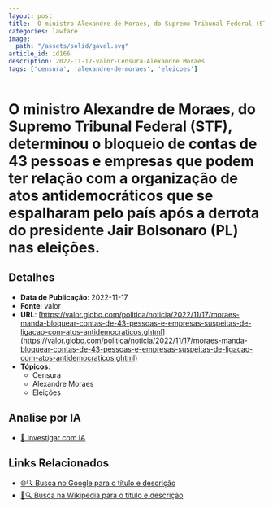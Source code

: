 ```yaml
---
layout: post
title:  O ministro Alexandre de Moraes, do Supremo Tribunal Federal (STF), determinou o bloqueio de contas de 43 pessoas e empresas que podem ter relação com a organização de atos antidemocráticos que se espalharam pelo país após a derrota do presidente Jair Bolsonaro (PL) nas eleições.
categories: lawfare
image: 
  path: "/assets/solid/gavel.svg"
article_id: id166
description: 2022-11-17-valor-Censura-Alexandre Moraes
tags: ['censura', 'alexandre-de-moraes', 'eleicoes']
---
```


# O ministro Alexandre de Moraes, do Supremo Tribunal Federal (STF), determinou o bloqueio de contas de 43 pessoas e empresas que podem ter relação com a organização de atos antidemocráticos que se espalharam pelo país após a derrota do presidente Jair Bolsonaro (PL) nas eleições.

## Detalhes
- **Data de Publicação**: 2022-11-17
- **Fonte**: valor
- **URL**: [https://valor.globo.com/politica/noticia/2022/11/17/moraes-manda-bloquear-contas-de-43-pessoas-e-empresas-suspeitas-de-ligacao-com-atos-antidemocraticos.ghtml](https://valor.globo.com/politica/noticia/2022/11/17/moraes-manda-bloquear-contas-de-43-pessoas-e-empresas-suspeitas-de-ligacao-com-atos-antidemocraticos.ghtml)
- **Tópicos**:
  - Censura
  - Alexandre Moraes
  - Eleições

## Analise por IA
- [🤖 Investigar com IA](https://www.perplexity.ai/search?q=%22not%C3%ADcia%20artigo%20Brasil%22%20O%20ministro%20Alexandre%20de%20Moraes%2C%20do%20Supremo%20Tribunal%20Federal%20%28STF%29%2C%20determinou%20o%20bloqueio%20de%20contas%20de%2043%20pessoas%20e%20empresas%20que%20podem%20ter%20rela%C3%A7%C3%A3o%20com%20a%20organiza%C3%A7%C3%A3o%20de%20atos%20antidemocr%C3%A1ticos%20que%20se%20espalharam%20pelo%20pa%C3%ADs%20ap%C3%B3s%20a%20derrota%20do%20presidente%20Jair%20Bolsonaro%20%28PL%29%20nas%20elei%C3%A7%C3%B5es.%20valor%202022-11-17)

## Links Relacionados
- [🌐🔍 Busca no Google para o título e descrição](https://www.google.com/search?q=%22not%C3%ADcia%20artigo%20Brasil%22%20O%20ministro%20Alexandre%20de%20Moraes%2C%20do%20Supremo%20Tribunal%20Federal%20%28STF%29%2C%20determinou%20o%20bloqueio%20de%20contas%20de%2043%20pessoas%20e%20empresas%20que%20podem%20ter%20rela%C3%A7%C3%A3o%20com%20a%20organiza%C3%A7%C3%A3o%20de%20atos%20antidemocr%C3%A1ticos%20que%20se%20espalharam%20pelo%20pa%C3%ADs%20ap%C3%B3s%20a%20derrota%20do%20presidente%20Jair%20Bolsonaro%20%28PL%29%20nas%20elei%C3%A7%C3%B5es.%20valor%202022-11-17)
- [📖🔍 Busca na Wikipedia para o título e descrição](https://pt.wikipedia.org/w/index.php?search=%22not%C3%ADcia%20artigo%20Brasil%22%20O%20ministro%20Alexandre%20de%20Moraes%2C%20do%20Supremo%20Tribunal%20Federal%20%28STF%29%2C%20determinou%20o%20bloqueio%20de%20contas%20de%2043%20pessoas%20e%20empresas%20que%20podem%20ter%20rela%C3%A7%C3%A3o%20com%20a%20organiza%C3%A7%C3%A3o%20de%20atos%20antidemocr%C3%A1ticos%20que%20se%20espalharam%20pelo%20pa%C3%ADs%20ap%C3%B3s%20a%20derrota%20do%20presidente%20Jair%20Bolsonaro%20%28PL%29%20nas%20elei%C3%A7%C3%B5es.%20valor%202022-11-17)

